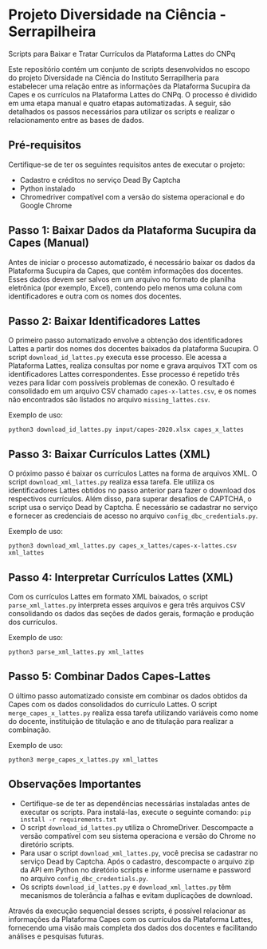 # Projeto Diversidade na Ciência - Serrapilheira

Scripts para Baixar e Tratar Currículos da Plataforma Lattes do CNPq

Este repositório contém um conjunto de scripts desenvolvidos no escopo do projeto Diversidade na Ciẽncia do Instituto Serrapilheria para estabelecer uma relação entre as informações da Plataforma Sucupira da Capes e os currículos na Plataforma Lattes do CNPq. O processo é dividido em uma etapa manual e quatro etapas automatizadas. A seguir, são detalhados os passos necessários para utilizar os scripts e realizar o relacionamento entre as bases de dados.

## Pré-requisitos

Certifique-se de ter os seguintes requisitos antes de executar o projeto:

- Cadastro e créditos no serviço Dead By Captcha 
- Python instalado
- Chromedriver compatível com a versão do sistema operacional e do Google Chrome

## Passo 1: Baixar Dados da Plataforma Sucupira da Capes (Manual)

Antes de iniciar o processo automatizado, é necessário baixar os dados da Plataforma Sucupira da Capes, que contêm informações dos docentes. Esses dados devem ser salvos em um arquivo no formato de planilha eletrônica (por exemplo, Excel), contendo pelo menos uma coluna com identificadores e outra com os nomes dos docentes.

## Passo 2: Baixar Identificadores Lattes

O primeiro passo automatizado envolve a obtenção dos identificadores Lattes a partir dos nomes dos docentes baixados da plataforma Sucupira. O script `download_id_lattes.py` executa esse processo. Ele acessa a Plataforma Lattes, realiza consultas por nome e grava arquivos TXT com os identificadores Lattes correspondentes. Esse processo é repetido três vezes para lidar com possíveis problemas de conexão. O resultado é consolidado em um arquivo CSV chamado `capes-x-lattes.csv`, e os nomes não encontrados são listados no arquivo `missing_lattes.csv`.

Exemplo de uso:
```
python3 download_id_lattes.py input/capes-2020.xlsx capes_x_lattes
```

## Passo 3: Baixar Currículos Lattes (XML)

O próximo passo é baixar os currículos Lattes na forma de arquivos XML. O script `download_xml_lattes.py` realiza essa tarefa. Ele utiliza os identificadores Lattes obtidos no passo anterior para fazer o download dos respectivos currículos. Além disso, para superar desafios de CAPTCHA, o script usa o serviço Dead by Captcha. É necessário se cadastrar no serviço e fornecer as credenciais de acesso no arquivo `config_dbc_credentials.py`.

Exemplo de uso:
```
python3 download_xml_lattes.py capes_x_lattes/capes-x-lattes.csv xml_lattes
```


## Passo 4: Interpretar Currículos Lattes (XML)

Com os currículos Lattes em formato XML baixados, o script `parse_xml_lattes.py` interpreta esses arquivos e gera três arquivos CSV consolidando os dados das seções de dados gerais, formação e produção dos currículos.

Exemplo de uso:
```
python3 parse_xml_lattes.py xml_lattes
```


## Passo 5: Combinar Dados Capes-Lattes

O último passo automatizado consiste em combinar os dados obtidos da Capes com os dados consolidados do currículo Lattes. O script `merge_capes_x_lattes.py` realiza essa tarefa utilizando variáveis como nome do docente, instituição de titulação e ano de titulação para realizar a combinação.

Exemplo de uso:
```
python3 merge_capes_x_lattes.py xml_lattes
```


## Observações Importantes

- Certifique-se de ter as dependências necessárias instaladas antes de executar os scripts. Para instalá-las, execute o seguinte comando:
`pip install -r requirements.txt`
- O script `download_id_lattes.py` utiliza o ChromeDriver. Descompacte a versão compatível com seu sistema operaciona e versão do Chrome no diretório scripts.
- Para usar o script `download_xml_lattes.py`, você precisa se cadastrar no serviço Dead by Captcha. Após o cadastro, descompacte o arquivo zip da API em Python no diretório scripts e informe username e password no arquivo `config_dbc_credentials.py`.
- Os scripts `download_id_lattes.py` e `download_xml_lattes.py` têm mecanismos de tolerância a falhas e evitam duplicações de download.

Através da execução sequencial desses scripts, é possível relacionar as informações da Plataforma Capes com os currículos da Plataforma Lattes, fornecendo uma visão mais completa dos dados dos docentes e facilitando análises e pesquisas futuras.
